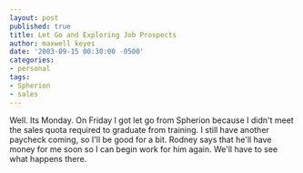 ```yaml
---
layout: post
published: true
title: Let Go and Exploring Job Prospects
author: maxwell keyes
date: '2003-09-15 00:30:00 -0500'
categories:
- personal
tags:
- Spherion
- sales
---
```


Well. Its Monday. On Friday I got let go from Spherion because I didn't meet the sales quota required to graduate from
training. I still have another paycheck coming, so I'll be good for a bit. Rodney says that he'll have money for me soon
so I can begin work for him again. We'll have to see what happens there.
